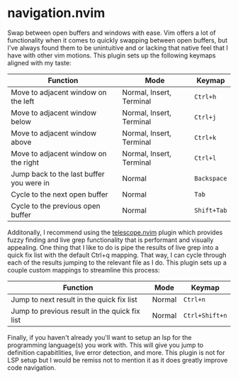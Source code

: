 # navigation.nvim
Swap between open buffers and windows with ease. Vim offers a lot of functionality when it comes to quickly swapping between open buffers, but I've always found them to be unintuitive and or lacking that native feel that I have with other vim motions. This plugin sets up the following keymaps aligned with my taste:

|                   Function                   |           Mode           |    Keymap    |
| -------------------------------------------- | ------------------------ | ------------ |
| Move to adjacent window on the left          | Normal, Insert, Terminal |   `Ctrl+h`   |
| Move to adjacent window below                | Normal, Insert, Terminal |   `Ctrl+j`   |
| Move to adjacent window above                | Normal, Insert, Terminal |   `Ctrl+k`   |
| Move to adjacent window on the right         | Normal, Insert, Terminal |   `Ctrl+l`   |
| Jump back to the last buffer you were in     | Normal                   |  `Backspace` |
| Cycle to the next open buffer                | Normal                   |     `Tab`    |
| Cycle to the previous open buffer            | Normal                   |  `Shift+Tab` |

Additonally, I recommend using the [telescope.nvim](https://github.com/nvim-telescope/telescope.nvim) plugin which provides fuzzy finding and live grep functionality that is performant and visually appealing. One thing that I like to do is pipe the results of live grep into a quick fix list with the default Ctrl+q mapping. That way, I can cycle through each of the results jumping to the relevant file as I do. This plugin sets up a couple custom mappings to streamline this process:

|                           Function                           |  Mode  |      Keymap      |
| ------------------------------------------------------------ | ------ | ---------------- |
| Jump to next result in the quick fix list                    | Normal |   `Ctrl+n`       |
| Jump to previous result in the quick fix list                | Normal |   `Ctrl+Shift+n` |

Finally, if you haven't already you'll want to setup an lsp for the programming language(s) you work with. This will give you jump to definition capabitlities, live error detection, and more. This plugin is not for LSP setup but I would be remiss not to mention it as it does greatly improve code navigation.
